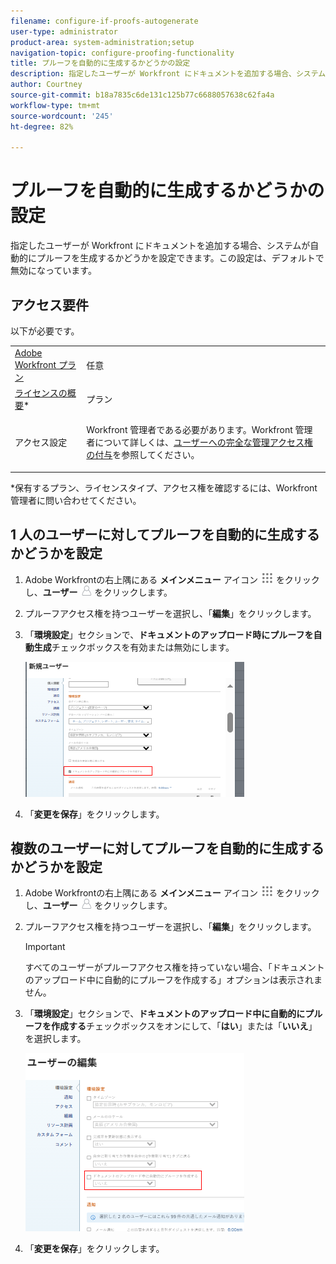 ```yaml
---
filename: configure-if-proofs-autogenerate
user-type: administrator
product-area: system-administration;setup
navigation-topic: configure-proofing-functionality
title: プルーフを自動的に生成するかどうかの設定
description: 指定したユーザーが Workfront にドキュメントを追加する場合、システムが自動的にプルーフを生成するかどうかを設定できます。この設定は、デフォルトで無効になっています。
author: Courtney
source-git-commit: b18a7835c6de131c125b77c6688057638c62fa4a
workflow-type: tm+mt
source-wordcount: '245'
ht-degree: 82%

---
```



# プルーフを自動的に生成するかどうかの設定

指定したユーザーが Workfront にドキュメントを追加する場合、システムが自動的にプルーフを生成するかどうかを設定できます。この設定は、デフォルトで無効になっています。

## アクセス要件

以下が必要です。

<table style="table-layout:auto"> 
 <col> 
 <col> 
 <tbody> 
  <tr> 
   <td role="rowheader"><a href="https://business.adobe.com/products/workfront/pricing.html" target="_blank">Adobe Workfront プラン</a> </td> 
   <td>任意</td> 
  </tr> 
  <tr> 
   <td role="rowheader"><a href="../../../administration-and-setup/add-users/access-levels-and-object-permissions/wf-licenses.md" class="MCXref xref">ライセンスの概要</a>*</td> 
   <td>プラン</td> 
  </tr> 
  <tr> 
   <td role="rowheader">アクセス設定</td> 
   <td> <p>Workfront 管理者である必要があります。Workfront 管理者について詳しくは、<a href="../../../administration-and-setup/add-users/configure-and-grant-access/grant-a-user-full-administrative-access.md" class="MCXref xref">ユーザーへの完全な管理アクセス権の付与</a>を参照してください。</p> </td> 
  </tr> 
 </tbody> 
</table>

&#42;保有するプラン、ライセンスタイプ、アクセス権を確認するには、Workfront 管理者に問い合わせてください。

## 1 人のユーザーに対してプルーフを自動的に生成するかどうかを設定

1. Adobe Workfrontの右上隅にある **メインメニュー** アイコン ![&#x200B; メインメニューアイコン &#x200B;](assets/main-menu-icon.png) をクリックし、**ユーザー** ![&#x200B; ユーザー &#x200B;](assets/users-icon-in-main-menu.png) をクリックします。
1. プルーフアクセス権を持つユーザーを選択し、「**編集**」をクリックします。
1. 「**環境設定**」セクションで、**ドキュメントのアップロード時にプルーフを自動生成**&#x200B;チェックボックスを有効または無効にします。

   ![&#x200B; 自動生成プルーフ &#x200B;](assets/autogenerate-proofs-350x216.png)

1. 「**変更を保存**」をクリックします。

## 複数のユーザーに対してプルーフを自動的に生成するかどうかを設定

1. Adobe Workfrontの右上隅にある **メインメニュー** アイコン ![&#x200B; メインメニューアイコン &#x200B;](assets/main-menu-icon.png) をクリックし、**ユーザー** ![&#x200B; ユーザーアイコン &#x200B;](assets/users-icon-in-main-menu.png) をクリックします。
1. プルーフアクセス権を持つユーザーを選択し、「**編集**」をクリックします。

   >[!IMPORTANT]
   >
   >すべてのユーザーがプルーフアクセス権を持っていない場合、「ドキュメントのアップロード中に自動的にプルーフを作成する」オプションは表示されません。

1. 「**環境設定**」セクションで、**ドキュメントのアップロード中に自動的にプルーフを作成する**&#x200B;チェックボックスをオンにして、「**はい**」または「**いいえ**」を選択します。

   ![&#x200B; 自動生成プルーフの一括 &#x200B;](assets/autogenerate-proofs-bulk-350x285.png)

1. 「**変更を保存**」をクリックします。

